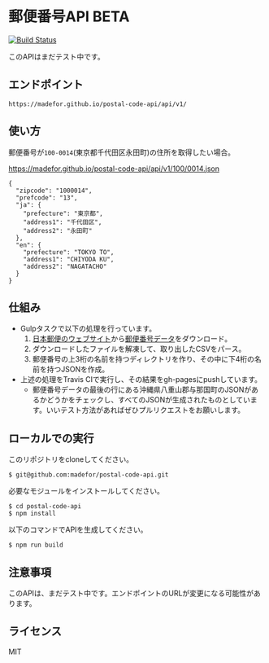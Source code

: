 # 郵便番号API BETA

[![Build Status](https://travis-ci.org/madefor/postal-code-api.svg?branch=master)](https://travis-ci.org/madefor/postal-code-api)

このAPIはまだテスト中です。

## エンドポイント

```
https://madefor.github.io/postal-code-api/api/v1/
```

## 使い方

郵便番号が`100-0014`(東京都千代田区永田町)の住所を取得したい場合。

https://madefor.github.io/postal-code-api/api/v1/100/0014.json

```
{
  "zipcode": "1000014",
  "prefcode": "13",
  "ja": {
    "prefecture": "東京都",
    "address1": "千代田区",
    "address2": "永田町"
  },
  "en": {
    "prefecture": "TOKYO TO",
    "address1": "CHIYODA KU",
    "address2": "NAGATACHO"
  }
}
```

## 仕組み

* Gulpタスクで以下の処理を行っています。
  1. [日本郵便のウェブサイト](http://www.post.japanpost.jp/zipcode/)から[郵便番号データ](http://www.post.japanpost.jp/zipcode/dl/roman-zip.html)をダウンロード。
  2. ダウンロードしたファイルを解凍して、取り出したCSVをパース。
  3. 郵便番号の上3桁の名前を持つディレクトリを作り、その中に下4桁の名前を持つJSONを作成。
* 上述の処理をTravis CIで実行し、その結果をgh-pagesにpushしています。
  * 郵便番号データの最後の行にある沖縄県八重山郡与那国町のJSONがあるかどうかをチェックし、すべてのJSONが生成されたものとしています。いいテスト方法があればぜひプルリクエストをお願いします。

## ローカルでの実行

このリポジトリをcloneしてください。

```
$ git@github.com:madefor/postal-code-api.git
```

必要なモジュールをインストールしてください。

```
$ cd postal-code-api
$ npm install
```

以下のコマンドでAPIを生成してください。

```
$ npm run build
```

## 注意事項

このAPIは、まだテスト中です。エンドポイントのURLが変更になる可能性があります。

## ライセンス

MIT
